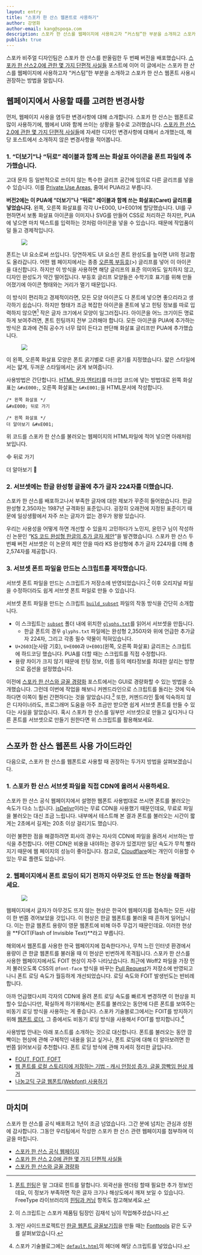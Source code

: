 ```yaml
---
layout: entry
title: "스포카 한 산스 웹폰트로 사용하기"
author: 강영화
author-email: kang@spoqa.com
description: 스포카 한 산스를 웹페이지에 사용하고자 “커스텀”한 부분을 소개하고 스포카 한 산스 웹폰트 사용시 권장하는 방법을 알립니다.
publish: true
---
```


스포카 비주얼 디자인팀은 스포카 한 산스를 판올림한 두 번째 버전을 배포했습니다. [스포카 한 산스2.0에 관한 몇 가지 단편적 사실들](https://spoqa.github.io/2017/02/15/SHS-trivia.html) 포스트에 이어 이 글에서는 스포카 한 산스를 웹페이지에 사용하고자 “커스텀”한 부분을 소개하고 스포카 한 산스 웹폰트 사용시 권장하는 방법을 알립니다.

## 웹페이지에서 사용할 때를 고려한 변경사항

먼저, 웹페이지 사용을 염두한 변경사항에 대해 소개합니다. 스포카 한 산스는 웹폰트로 많이 사용하기에, 웹에서 UI와 함께 쓰이는 상황을 필수로 고려했습니다. [스포카 한 산스2.0에 관한 몇 가지 단편적 사실들](https://spoqa.github.io/2017/02/13/SHS-trivia.html)에 자세한 디자인 변경사항에 대해서 소개했는데, 해당 포스트에서 소개하지 않은 변경사항을 적어봅니다.

### 1. “더보기”나 “뒤로” 레이블과 함께 쓰는 화살표 아이콘을 폰트 파일에 추가했습니다. 

고대 문자 등 일반적으로 쓰이지 않는 특수한 글리프 공간에 임의로 다른 글리프를 넣을 수 있습니다. 이를 [Private Use Areas](https://en.wikipedia.org/wiki/Private_Use_Areas), 줄여서 PUA라고 부릅니다.

**버전2에는 이 PUA에 “더보기”나 “뒤로” 레이블과 함께 쓰는 화살표(Caret) 글리프를 넣었습니다.** 왼쪽, 오른쪽 화살표를 각각 U+E000, U+E001에 할당했습니다. UI를 구현하면서 보통 화살표 아이콘을 이미지나 SVG를 만들어 CSS로 처리하곤 하지만, PUA에 넣으면 마치 텍스트를 입력하는 것처럼 아이콘을 넣을 수 있습니다. 때문에 작업품이 덜 들고 경제적입니다.

<figure>
  <img src="/images/2017-02-13/fig_1.png"/>
</figure>

폰트는 UI 요소로써 쓰입니다. 당연하게도 UI 요소인 폰트 완성도를 높이면 UI의 정교함도 올라갑니다. 어떤 웹 페이지에서는 종종 [오른쪽 부등호](https://codepoints.net/U+003E)(>) 글리프를 넣어 이 아이콘을 대신합니다. 하지만 이 방식을 사용하면 해당 글리프의 표준 의미와도 일치하지 않고, 디자인 완성도가 약간 떨어집니다. 부등호 글리프 모양들은 수학기호 표기를 위해 만들어졌기에 아이콘 형태와는 거리가 멀기 때문입니다.

이 방식이 편리하고 경제적이라면, 모든 모양 아이콘도 다 폰트에 넣으면 좋으리라고 생각하기 쉽습니다. 하지만 형태가 조금 복잡한 아이콘을 폰트에 넣고 힌팅 정보를 따로 입력하지 않으면[^2] 작은 글자 크기에서 모양이 일그러집니다. 아이콘을 어느 크기이든 명료하게 보여주려면, 폰트 힌팅까지 전부 고려해야 합니다. 모든 아이콘을 PUA에 추가하는 방식은 효과에 견줘 공수가 너무 많이 든다고 판단해 화살표 글리프만 PUA에 추가했습니다.

<figure>
  <img style="margin-right:auto; margin-left:auto;" class="w308" src="/images/2017-02-13/fig_2.png"/>
</figure>

이 왼쪽, 오른쪽 화살표 모양은 폰트 굵기별로 다른 굵기를 지정했습니다. 얇은 스타일에서는 얇게, 두꺼운 스타일에서는 굵게 보여줍니다. 

사용방법은 간단합니다. [HTML 문자 엔티티](https://en.wikipedia.org/wiki/List_of_XML_and_HTML_character_entity_references)를 마크업 코드에 넣는 방법대로 왼쪽 화살표는 `&#xE000;`, 오른쪽 화살표는 `&#xE001;`을 HTML문서에 작성합니다.

```
/* 왼쪽 화살표 */
&#xE000; 뒤로 가기 

/* 왼쪽 화살표 */
더 알아보기 &#xE001;
```

위 코드를 스포카 한 산스를 불러오는 웹페이지의 HTML파일에 적어 넣으면 아래처럼 보입니다.

&#xE000; 뒤로 가기 

더 알아보기 &#xE001;

### 2. 서브셋에는 한글 완성형 글꼴에 추가 글자 224자를 더했습니다.

스포카 한 산스를 배포하고나서 부족한 글자에 대한 제보가 꾸준히 들어왔습니다. 한글 완성형 2,350자는 1987년 규격화된 표준입니다. 굉장히 오래전에 지정된 표준이기 때문에 일상생활에서 자주 쓰는 글자가 없는 경우가 왕왕 있습니다.

우리는 사용성을 어떻게 하면 개선할 수 있을지 고민하다가 노민지, 윤민구 님이 작성하신 논문인 “[KS 코드 완성형 한글의 추가 글자 제안](http://koreantypography.org/wp-content/uploads/2016/02/kst_12_7_2_06.pdf)”을 발견했습니다. 스포카 한 산스 두 번째 버전 서브셋은 이 논문의 제안 안을 따라 KS 완성형에 추가 글자 224자를 더해 총 2,574자를 제공합니다. 

### 3. 서브셋 폰트 파일을 만드는 스크립트를 제작했습니다.
서브셋 폰트 파일을 만드는 스크립트가 저장소에 반영되었습니다.[^3] 이후 오리지널 파일을 수정하더라도 쉽게 서브셋 폰트 파일로 만들 수 있습니다. 

서브셋 폰트 파일을 만드는 스크립트 [`build_subset`](https://github.com/spoqa/spoqa-han-sans/blob/master/build_subset) 파일의 작동 방식을 간단히 소개합니다. 

- 이 스크립트는 [`subset`](https://github.com/spoqa/spoqa-han-sans/tree/master/Subset) 폴더 내에 위치한 [`glyphs.txt`](https://github.com/spoqa/spoqa-han-sans/blob/master/Subset/SpoqaHanSans/glyphs.txt)를 읽어서 서브셋을 만듭니다. 
  - 한글 폰트의 경우 `glyphs.txt` 파일에는 완성형 2,350자와 위에 언급한 추가글자 224자, 그리고 각종 필수 약물이 적혀있습니다.
- `U+2603`(눈사람 기호), `U+E000`과 `U+E001`(왼쪽, 오른쪽 화살표) 글리프는 스크립트에 하드코딩 했습니다. PUA를 더할 때는 스크립트를 직접 수정합니다.
- 용량 차이가 크지 않기 때문에 힌팅 정보, 이름 등의 메타정보를 최대한 살리는 방향으로 옵션을 설정했습니다.

이전에 [스포카 한 산스와 글꼴 경량화](https://spoqa.github.io/2015/10/14/making-spoqa-han-sans.html) 포스트에서는 GUI로 경량화할 수 있는 방법을 소개했습니다. 그런데 이번에 작업을 해보니 커멘드라인으로 스크립트를 돌리는 것에 익숙하다면 이쪽이 훨씬 간편하다는 것을 알았습니다.[^4] 또한, 커멘드라인 툴에 익숙하지 않은 디자이너라도, 프로그래머 도움을 아주 조금만 받으면 쉽게 서브셋 폰트를 만들 수 있다는 사실을 알았습니다. 혹시 스포카 한 산스를 일부만 서브셋으로 만들고 싶다거나 다른 폰트를 서브셋으로 만들기 원한다면 위 스크립트를 활용해보세요.

---

## 스포카 한 산스 웹폰트 사용 가이드라인

다음으로, 스포카 한 산스를 웹폰트로 사용할 때 권장하는 두가지 방법을 살펴보겠습니다.

### 1. 스포카 한 산스 서브셋 파일을 직접 CDN에 올려서 사용하세요.

스포카 한 산스 공식 웹페이지에서 설명한 웹폰트 사용법대로 쓰시면 폰트를 불러오는 속도가 다소 느립니다. [jsDelivr](https://www.jsdelivr.com/)이라는 무료 CDN을 사용했기 때문인데요, 무료로 파일을 불러오는 대신 조금 느립니다. 내부에서 테스트해 본 결과 폰트를 불러오는 시간이 짧게는 2초에서 길게는 20초 이상 걸리기도 했습니다. 

이런 불편한 점을 해결하려면 회사의 경우는 자사의 CDN에 파일을 올려서 서브하는 방식을 추천합니다. 어떤 CDN은 비용을 내야하는 경우가 있겠지만 일단 속도가 무척 빨라지기 때문에 웹 페이지의 성능이 좋아집니다. 참고로, [Cloudflare](https://www.cloudflare.com/)에는 개인이 이용할 수 있는 무료 플랜도 있습니다.

### 2. 웹페이지에서 폰트 로딩이 되기 전까지 아무것도 안 뜨는 현상을 해결하세요.

<figure>
  <img src="/images/2017-02-13/fig_3.png"/>
</figure>

웹페이지에서 글자가 아무것도 뜨지 않는 현상은 한국어 웹페이지를 접속하는 모든 사람이 한 번쯤 겪어보았을 것입니다. 이 현상은 한글 웹폰트를 불러올 때 흔하게 일어납니다. 이는 한글 웹폰트 용량이 영문 웹폰트에 비해 아주 무겁기 때문인데요. 이러한 현상을 **FOIT(Flash of Invisible Text)**라고 부릅니다.

해외에서 웹폰트를 사용한 한국 웹페이지에 접속한다거나, 무척 느린 인터넷 환경에서 용량이 큰 한글 웹폰트를 불러올 때 이 현상은 빈번하게 목격됩니다. 스포카 한 산스를 사용한 웹페이지에서도 FOIT 현상이 자주 나타났습니다. 최근에 Woff2 파일을 가장 먼저 불러오도록 CSS의 `@font-face` 방식을 바꾸는 [Pull Request](https://github.com/spoqa/spoqa-han-sans/pull/99)가 저장소에 반영되고 나니 폰트 로딩 속도가 월등하게 개선되었습니다. 로딩 속도와 FOIT 발생빈도는 반비례합니다.

아까 언급했다시피 각자의 CDN에 올려 폰트 로딩 속도를 빠르게 변경하면 이 현상을 피할수 있습니다만, 확실하게 하기위해서는 폰트를 불러오는 동안에 다른 폰트를 보여주는 비동기 로딩 방식을 사용하는 게 좋습니다. 스포카 기술블로그에서는 FOIT를 방지하기 위해 [웹폰트 로더](https://github.com/typekit/webfontloader), 그 중에서도 비동기 로딩 방식을 사용해서 FOIT를 방지합니다.[^1]

사용방법 안내는 아래 포스트를 소개하는 것으로 대신합니다. 폰트를 불러오는 동안 깜빡이는 현상에 관해 구체적인 내용을 읽고 싶거나, 폰트 로딩에 대해 더 알아보려면 한 번쯤 읽어보시길 추천합니다. 폰트 로딩 방식에 관해 자세히 정리한 글입니다.

- [FOUT, FOIT, FOFT](https://css-tricks.com/fout-foit-foft/)
- [웹 폰트를 로컬 스토리지에 저장하는 기법 - 캐시 안정성 증가, 글꼴 깜빡임 현상 제거](http://mytory.net/2016/06/15/webfont-best-practice.html)
- [나눔고딕 구글 웹폰트(Webfont) 사용하기](http://www.letmecompile.com/%EB%82%98%EB%88%94%EA%B3%A0%EB%94%95-%EA%B5%AC%EA%B8%80-%EC%9B%B9%ED%8F%B0%ED%8A%B8webfont-%EC%82%AC%EC%9A%A9%ED%95%98%EA%B8%B0/#fn:1)

---

## 마치며

스포카 한 산스를 공식 배포하고 1년이 조금 넘었습니다. 그간 분에 넘치는 관심과 성원에 감사합니다. 그동안 우리팀에서 작성한 스포카 한 산스 관련 웹페이지를 첨부하며 이 글을 마칩니다. 

- [스포카 한 산스 공식 웹페이지](http://spoqa.github.io/spoqa-han-sans/)
- [스포카 한 산스 2.0에 관한 몇 가지 단편적 사실들](https://spoqa.github.io/2017/02/15/SHS-trivia.html)
- [스포카 한 산스와 글꼴 경량화](https://spoqa.github.io/2015/10/14/making-spoqa-han-sans.html)


[^1]: 스포카 기술블로그에는 [`default.html`](https://github.com/spoqa/spoqa.github.com/blob/master/_layouts/default.html#L52)의 헤더에 해당 스크립트를 넣었습니다.
[^2]: [폰트 힌팅](https://en.wikipedia.org/wiki/Font_hinting)은 말 그대로 힌트를 말합니다. 외곽선을 렌더링 할때 필요한 추가 정보인데요, 이 정보가 부족하면 작은 글자 크기나 해상도에서 깨져 보일 수 있습니다. FreeType 라이브러리의 [힌팅과 커닝](http://soen.kr/lecture/library/freetype/ft6.htm) 항목도 참고해보세요.
[^3]: 이 스크립트는 스포카 제품팀 팀장인 김재석 님이 작업해주셨습니다. 
[^4]: 개인 사이드프로젝트인 [한글 웹폰트 글꼴보기집](youngkang.me/hangul-webfont-showcase)을 만들 때는 [Fonttools](https://github.com/fonttools/fonttools) 같은 도구를 살펴보았습니다.